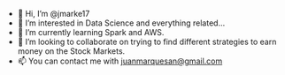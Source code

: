 - 👋 Hi, I’m @jmarke17
- 👀 I’m interested in Data Science and everything related...
- 🌱 I’m currently learning Spark and AWS.
- 💞️ I’m looking to collaborate on trying to find different strategies to earn money on the Stock Markets.
- 📫 You can contact me with juanmarquesan@gmail.com

<!---
jmarke17/jmarke17 is a ✨ special ✨ repository because its `README.md` (this file) appears on your GitHub profile.
You can click the Preview link to take a look at your changes.
--->
